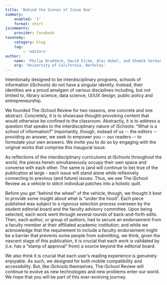 ```yaml
---
title: 'Behind the Scenes of Issue One'
summary:
    enabled: '1'
    format: short
jscomments:
    provider: facebook
taxonomy:
    category: blog
    tag:
        - 'editors'
author:
    name: 'Philip Braddock, David Eicke, Alec Hubel, and Shomik Sarkar'
    org: 'University of California, Berkeley'
---
```


Intentionally designed to be interdisciplinary programs, schools of information (iSchools) do not have a singular identity.  Instead, their identities are a proud amalgam of various disciplines including, but not limited to, library science, data science, UI/UX design, public policy and entrepreneurship.  

We founded The iSchool Review for two reasons, one concrete and one abstract.  Concretely, it is to showcase thought-provoking content that would otherwise be confined to the classroom.  Abstractly, it is to address a question that speaks to the interdisciplinary nature of iSchools: “What is a school of information?”  Importantly, though, instead of us -- the editors -- providing an answer, we seek to empower you -- our readers -- to formulate your own answers.  We invite you to do so by engaging with the original works that comprise this inaugural issue.

As reflections of the interdisciplinary curriculums at iSchools throughout the world, the pieces herein simultaneously occupy their own space and converse with each other.  The same is (and will continue to be) true of the publication at large - each issue will stand alone while reflexively connecting to previous (and future) issues.  Thus, we see The iSchool Review as a vehicle to stitch individual patches into a holistic quilt.  

Before you get “behind the wheel” of the vehicle, though, we thought it best to provide some insight about what is “under the hood”.  Each piece published was subject to a rigorous selection process overseen by the student editorial board and the faculty advisory committee.  Upon being selected, each work went through several rounds of back-and-forth edits.  Then, each author, or group of authors, had to secure an endorsement from a faculty member at their affiliated academic institution; and while we acknowledge that the requirement to include a faculty endorsement might be a barrier that prevents some people from submitting, we think, given the nascent stage of this publication, it is crucial that each work is validated by (i.e. has a “stamp of approval” from) a source beyond the editorial board.  

We also think it is crucial that each user’s reading experience is genuinely enjoyable.  As such, we designed for both mobile compatibility and accessibility.  But, like iSchools themselves, The iSchool Review will continue to evolve as new technologies and new problems enter our world.  We hope that you will be part of this ever-evolving journey.   
